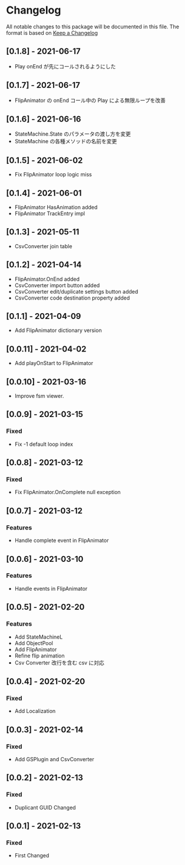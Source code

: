 # Changelog
All notable changes to this package will be documented in this file. The format is based on [Keep a Changelog](http://keepachangelog.com/en/1.0.0/)

## [0.1.8] - 2021-06-17
- Play onEnd が先にコールされるようにした

## [0.1.7] - 2021-06-17
- FlipAnimator の onEnd コール中の Play による無限ループを改善

## [0.1.6] - 2021-06-16
- StateMachine.State のパラメータの渡し方を変更
- StateMachine の各種メソッドの名前を変更

## [0.1.5] - 2021-06-02
- Fix FlipAnimator loop logic miss

## [0.1.4] - 2021-06-01
- FlipAnimator HasAnimation added
- FlipAnimator TrackEntry impl

## [0.1.3] - 2021-05-11
- CsvConverter join table

## [0.1.2] - 2021-04-14
- FlipAnimator.OnEnd added
- CsvConverter import button added
- CsvConverter edit/duplicate settings button added
- CsvConverter code destination property added

## [0.1.1] - 2021-04-09
- Add FlipAnimator dictionary version

## [0.0.11] - 2021-04-02
- Add playOnStart to FlipAnimator

## [0.0.10] - 2021-03-16
- Improve fsm viewer.


## [0.0.9] - 2021-03-15

### Fixed
- Fix -1 default loop index

## [0.0.8] - 2021-03-12

### Fixed
- Fix FlipAnimator.OnComplete null exception

## [0.0.7] - 2021-03-12

### Features
- Handle complete event in FlipAnimator

## [0.0.6] - 2021-03-10

### Features
- Handle events in FlipAnimator

## [0.0.5] - 2021-02-20

### Features
- Add StateMachineL
- Add ObjectPool
- Add FlipAnimator
- Refine flip animation
- Csv Converter 改行を含む csv に対応

## [0.0.4] - 2021-02-20

### Fixed
- Add Localization

## [0.0.3] - 2021-02-14

### Fixed
- Add GSPlugin and CsvConverter


## [0.0.2] - 2021-02-13

### Fixed
- Duplicant GUID Changed

## [0.0.1] - 2021-02-13

### Fixed
- First Changed
